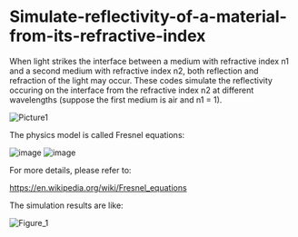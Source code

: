 # Simulate-reflectivity-of-a-material-from-its-refractive-index
When light strikes the interface between a medium with refractive index n1 and a second medium with refractive index n2, both reflection and refraction of the light may occur. These codes simulate the reflectivity occuring on the interface from the refractive index n2 at different wavelengths (suppose the first medium is air and n1 = 1).

![Picture1](https://github.com/hanfei1986/Simulate-reflectivity-of-materials-from-refractive-indexes/assets/59255164/db87098d-60dc-4d28-9383-fc301ea7ef13)

The physics model is called Fresnel equations:

![image](https://github.com/hanfei1986/Simulate-reflectivity-of-materials-from-refractive-indexes/assets/59255164/975b55d0-7bfd-411f-9df9-3cb2a70472c2)
![image](https://github.com/hanfei1986/Simulate-reflectivity-of-materials-from-refractive-indexes/assets/59255164/58a89100-9714-4a02-8e04-6e501f494377)

For more details, please refer to:

https://en.wikipedia.org/wiki/Fresnel_equations

The simulation results are like:

![Figure_1](https://github.com/hanfei1986/Simulate-reflectivity-of-materials-from-refractive-indexes/assets/59255164/1244b47f-c410-405e-ac58-1bcec971c431)
